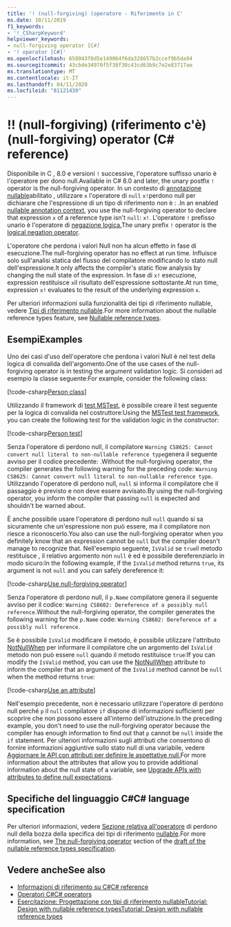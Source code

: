 ```yaml
---
title: '! (null-forgiving) (operatore - Riferimento in C'
ms.date: 10/11/2019
f1_keywords:
- '!_CSharpKeyword'
helpviewer_keywords:
- null-forgiving operator [C#]
- '! operator [C#]'
ms.openlocfilehash: 658043f8d5e149064f6da328657b2ccef9b5da94
ms.sourcegitcommit: 43cbde34970f5f38f30c43cd63b9c7e2e83717ae
ms.translationtype: MT
ms.contentlocale: it-IT
ms.lasthandoff: 04/11/2020
ms.locfileid: "81121439"
---
```

# <a name="-null-forgiving-operator-c-reference"></a><span data-ttu-id="ef35b-103">!</span><span class="sxs-lookup"><span data-stu-id="ef35b-103">!</span></span> <span data-ttu-id="ef35b-104">(null-forgiving) (riferimento c'è)</span><span class="sxs-lookup"><span data-stu-id="ef35b-104">(null-forgiving) operator (C# reference)</span></span>

<span data-ttu-id="ef35b-105">Disponibile in C , 8.0 e versioni `!` successive, l'operatore suffisso unario è l'operatore per dono null.</span><span class="sxs-lookup"><span data-stu-id="ef35b-105">Available in C# 8.0 and later, the unary postfix `!` operator is the null-forgiving operator.</span></span> <span data-ttu-id="ef35b-106">In un contesto di [annotazione nullable](../../nullable-references.md#nullable-annotation-context)abilitato , utilizzare `x` l'operatore di `null` `x!`perdono null per dichiarare che l'espressione di un tipo di riferimento non è : .</span><span class="sxs-lookup"><span data-stu-id="ef35b-106">In an enabled [nullable annotation context](../../nullable-references.md#nullable-annotation-context), you use the null-forgiving operator to declare that expression `x` of a reference type isn't `null`: `x!`.</span></span> <span data-ttu-id="ef35b-107">L'operatore `!` prefisso unario è l'operatore di [negazione logica.](boolean-logical-operators.md#logical-negation-operator-)</span><span class="sxs-lookup"><span data-stu-id="ef35b-107">The unary prefix `!` operator is the [logical negation operator](boolean-logical-operators.md#logical-negation-operator-).</span></span>

<span data-ttu-id="ef35b-108">L'operatore che perdona i valori Null non ha alcun effetto in fase di esecuzione.</span><span class="sxs-lookup"><span data-stu-id="ef35b-108">The null-forgiving operator has no effect at run time.</span></span> <span data-ttu-id="ef35b-109">Influisce solo sull'analisi statica del flusso del compilatore modificando lo stato null dell'espressione.</span><span class="sxs-lookup"><span data-stu-id="ef35b-109">It only affects the compiler's static flow analysis by changing the null state of the expression.</span></span> <span data-ttu-id="ef35b-110">In fase di `x!` esecuzione, expression restituisce `x`il risultato dell'espressione sottostante.</span><span class="sxs-lookup"><span data-stu-id="ef35b-110">At run time, expression `x!` evaluates to the result of the underlying expression `x`.</span></span>

<span data-ttu-id="ef35b-111">Per ulteriori informazioni sulla funzionalità dei tipi di riferimento nullable, vedere [Tipi di riferimento nullable](../builtin-types/nullable-reference-types.md).</span><span class="sxs-lookup"><span data-stu-id="ef35b-111">For more information about the nullable reference types feature, see [Nullable reference types](../builtin-types/nullable-reference-types.md).</span></span>

## <a name="examples"></a><span data-ttu-id="ef35b-112">Esempi</span><span class="sxs-lookup"><span data-stu-id="ef35b-112">Examples</span></span>

<span data-ttu-id="ef35b-113">Uno dei casi d'uso dell'operatore che perdona i valori Null è nel test della logica di convalida dell'argomento.</span><span class="sxs-lookup"><span data-stu-id="ef35b-113">One of the use cases of the null-forgiving operator is in testing the argument validation logic.</span></span> <span data-ttu-id="ef35b-114">Si consideri ad esempio la classe seguente:</span><span class="sxs-lookup"><span data-stu-id="ef35b-114">For example, consider the following class:</span></span>

[!code-csharp[Person class](snippets/NullForgivingOperator.cs#PersonClass)]

<span data-ttu-id="ef35b-115">Utilizzando il framework di [test MSTest](../../../core/testing/unit-testing-with-mstest.md), è possibile creare il test seguente per la logica di convalida nel costruttore:</span><span class="sxs-lookup"><span data-stu-id="ef35b-115">Using the [MSTest test framework](../../../core/testing/unit-testing-with-mstest.md), you can create the following test for the validation logic in the constructor:</span></span>

[!code-csharp[Person test](snippets/NullForgivingOperator.cs#TestPerson)]

<span data-ttu-id="ef35b-116">Senza l'operatore di perdono null, il compilatore `Warning CS8625: Cannot convert null literal to non-nullable reference type`genera il seguente avviso per il codice precedente: .</span><span class="sxs-lookup"><span data-stu-id="ef35b-116">Without the null-forgiving operator, the compiler generates the following warning for the preceding code: `Warning CS8625: Cannot convert null literal to non-nullable reference type`.</span></span> <span data-ttu-id="ef35b-117">Utilizzando l'operatore di perdono null, `null` si informa il compilatore che il passaggio è previsto e non deve essere avvisato.</span><span class="sxs-lookup"><span data-stu-id="ef35b-117">By using the null-forgiving operator, you inform the compiler that passing `null` is expected and shouldn't be warned about.</span></span>

<span data-ttu-id="ef35b-118">È anche possibile usare l'operatore di perdono null `null` quando si sa sicuramente che un'espressione non può essere, ma il compilatore non riesce a riconoscerlo.</span><span class="sxs-lookup"><span data-stu-id="ef35b-118">You also can use the null-forgiving operator when you definitely know that an expression cannot be `null` but the compiler doesn't manage to recognize that.</span></span> <span data-ttu-id="ef35b-119">Nell'esempio seguente, `IsValid` se `true`il metodo restituisce , il relativo argomento non `null` è ed è possibile dereferenziarlo in modo sicuro:</span><span class="sxs-lookup"><span data-stu-id="ef35b-119">In the following example, if the `IsValid` method returns `true`, its argument is not `null` and you can safely dereference it:</span></span>

[!code-csharp[Use null-forgiving operator](snippets/NullForgivingOperator.cs#UseNullForgiving)]

<span data-ttu-id="ef35b-120">Senza l'operatore di perdono null, il `p.Name` compilatore genera il seguente avviso per il codice: `Warning CS8602: Dereference of a possibly null reference`.</span><span class="sxs-lookup"><span data-stu-id="ef35b-120">Without the null-forgiving operator, the compiler generates the following warning for the `p.Name` code: `Warning CS8602: Dereference of a possibly null reference`.</span></span>

<span data-ttu-id="ef35b-121">Se è possibile `IsValid` modificare il metodo, è possibile utilizzare l'attributo [NotNullWhen](xref:System.Diagnostics.CodeAnalysis.NotNullWhenAttribute) per informare il compilatore che un argomento del `IsValid` metodo non può essere `null` quando il metodo restituisce `true`:</span><span class="sxs-lookup"><span data-stu-id="ef35b-121">If you can modify the `IsValid` method, you can use the [NotNullWhen](xref:System.Diagnostics.CodeAnalysis.NotNullWhenAttribute) attribute to inform the compiler that an argument of the `IsValid` method cannot be `null` when the method returns `true`:</span></span>

[!code-csharp[Use an attribute](snippets/NullForgivingOperator.cs#UseAttribute)]

<span data-ttu-id="ef35b-122">Nell'esempio precedente, non è necessario utilizzare l'operatore di perdono null perché `p` il `null` compilatore `if` dispone di informazioni sufficienti per scoprire che non possono essere all'interno dell'istruzione.</span><span class="sxs-lookup"><span data-stu-id="ef35b-122">In the preceding example, you don't need to use the null-forgiving operator because the compiler has enough information to find out that `p` cannot be `null` inside the `if` statement.</span></span> <span data-ttu-id="ef35b-123">Per ulteriori informazioni sugli attributi che consentono di fornire informazioni aggiuntive sullo stato null di una variabile, vedere [Aggiornare le API con attributi per definire le aspettative null.](../../nullable-attributes.md)</span><span class="sxs-lookup"><span data-stu-id="ef35b-123">For more information about the attributes that allow you to provide additional information about the null state of a variable, see [Upgrade APIs with attributes to define null expectations](../../nullable-attributes.md).</span></span>

## <a name="c-language-specification"></a><span data-ttu-id="ef35b-124">Specifiche del linguaggio C#</span><span class="sxs-lookup"><span data-stu-id="ef35b-124">C# language specification</span></span>

<span data-ttu-id="ef35b-125">Per ulteriori informazioni, vedere [Sezione relativa all'operatore](~/_csharplang/proposals/csharp-8.0/nullable-reference-types-specification.md#the-null-forgiving-operator) di perdono null della bozza della specifica dei tipi di riferimento [nullable](~/_csharplang/proposals/csharp-8.0/nullable-reference-types-specification.md).</span><span class="sxs-lookup"><span data-stu-id="ef35b-125">For more information, see [The null-forgiving operator](~/_csharplang/proposals/csharp-8.0/nullable-reference-types-specification.md#the-null-forgiving-operator) section of the [draft of the nullable reference types specification](~/_csharplang/proposals/csharp-8.0/nullable-reference-types-specification.md).</span></span>

## <a name="see-also"></a><span data-ttu-id="ef35b-126">Vedere anche</span><span class="sxs-lookup"><span data-stu-id="ef35b-126">See also</span></span>

- [<span data-ttu-id="ef35b-127">Informazioni di riferimento su C#</span><span class="sxs-lookup"><span data-stu-id="ef35b-127">C# reference</span></span>](../index.md)
- [<span data-ttu-id="ef35b-128">Operatori C#</span><span class="sxs-lookup"><span data-stu-id="ef35b-128">C# operators</span></span>](index.md)
- [<span data-ttu-id="ef35b-129">Esercitazione: Progettazione con tipi di riferimento nullableTutorial: Design with nullable reference types</span><span class="sxs-lookup"><span data-stu-id="ef35b-129">Tutorial: Design with nullable reference types</span></span>](../../tutorials/nullable-reference-types.md)
